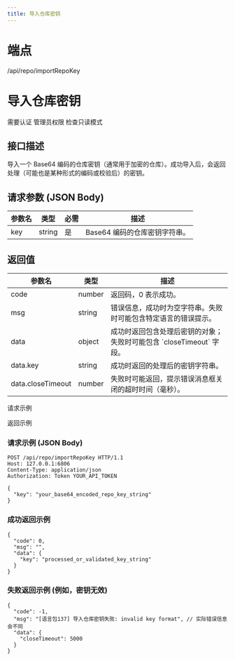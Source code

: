 ```yaml
---
title: 导入仓库密钥
---
```

# 端点

/api/repo/importRepoKey

# 导入仓库密钥

需要认证 管理员权限 检查只读模式

## 接口描述

导入一个 Base64 编码的仓库密钥（通常用于加密的仓库）。成功导入后，会返回处理（可能也是某种形式的编码或校验后）的密钥。

## 请求参数 (JSON Body)

| 参数名 | 类型 | 必需 | 描述 |
| --- | --- | --- | --- |
| key | string | 是 | Base64 编码的仓库密钥字符串。 |

## 返回值

| 参数名 | 类型 | 描述 |
| --- | --- | --- |
| code | number | 返回码，0 表示成功。 |
| msg | string | 错误信息，成功时为空字符串。失败时可能包含特定语言的错误提示。 |
| data | object | 成功时返回包含处理后密钥的对象；失败时可能包含 \`closeTimeout\` 字段。 |
| data.key | string | 成功时返回的处理后的密钥字符串。 |
| data.closeTimeout | number | 失败时可能返回，提示错误消息框关闭的超时时间（毫秒）。 |

请求示例

返回示例

### 请求示例 (JSON Body)

```
POST /api/repo/importRepoKey HTTP/1.1
Host: 127.0.0.1:6806
Content-Type: application/json
Authorization: Token YOUR_API_TOKEN

{
  "key": "your_base64_encoded_repo_key_string"
}
```

### 成功返回示例

```
{
  "code": 0,
  "msg": "",
  "data": {
    "key": "processed_or_validated_key_string"
  }
}
```

### 失败返回示例 (例如，密钥无效)

```
{
  "code": -1,
  "msg": "[语言包137] 导入仓库密钥失败: invalid key format", // 实际错误信息会不同
  "data": {
    "closeTimeout": 5000
  }
}
```

